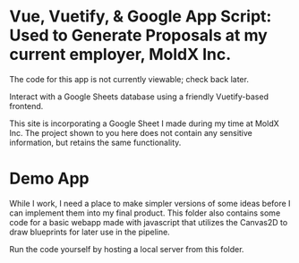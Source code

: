 # Vue, Vuetify, & Google App Script: Used to Generate Proposals at my current employer, MoldX Inc.
The code for this app is not currently viewable; check back later.

Interact with a Google Sheets database using a friendly Vuetify-based frontend.  

This site is incorporating a Google Sheet I made during my time at MoldX Inc. The project shown to you here does not contain any sensitive information, but retains the same functionality.  

# Demo App  
While I work, I need a place to make simpler versions of some ideas before I can implement them into my final product. This folder also contains some code for a basic webapp made with javascript that utilizes the Canvas2D to draw blueprints for later use in the pipeline.  

Run the code yourself by hosting a local server from this folder.
